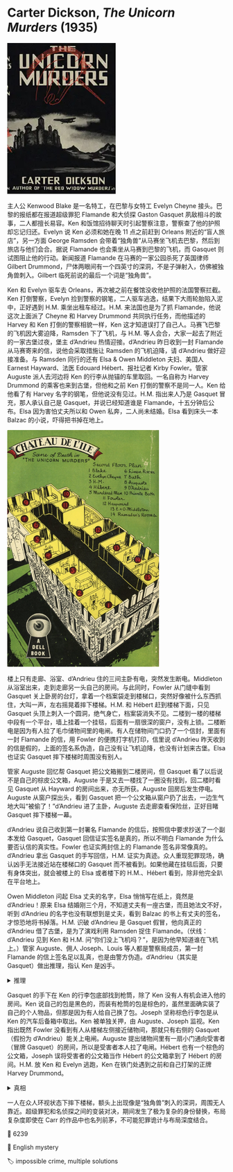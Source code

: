 # Carter Dickson, <i>The Unicorn Murders</i> (1935)

<img src=images/1935_cover.jpg width=250/>

主人公 Kenwood Blake 是一名特工，在巴黎与女特工 Evelyn Cheyne 接头。巴黎的报纸都在报道超级罪犯 Flamande 和大侦探 Gaston Gasquet 夙敌相斗的故事，二人都擅长易容。Ken 和饭馆招待聊天时引起警察注意，警察查了他的护照却忘记归还。Evelyn 说 Ken 必须和她在晚 11 点之前赶到 Orleans 附近的“盲人旅店”，另一方面 George Ramsden 会带着“独角兽”从马赛坐飞机去巴黎，然后到旅店与他们会合。据说 Flamande 也会乘坐从马赛到巴黎的飞机，而 Gasquet 则试图阻止他的行动。新闻报道 Flamande 在马赛的一家公园杀死了英国律师 Gilbert Drummond，尸体两眼间有一个四英寸的深洞，不是子弹射入，仿佛被独角兽刺入。Gilbert 临死前说的最后一个词是“独角兽”。

Ken 和 Evelyn 驱车去 Orleans，再次被之前在餐馆没收他护照的法国警察拦截。Ken 打倒警察，Evelyn 捡到警察的钢笔，二人驱车逃逸，结果下大雨轮胎陷入泥中，正好遇到 H.M. 乘坐出租车经过。H.M. 来法国也是为了抓 Flamande，他说这次上面派了 Cheyne 和 Harvey Drummond 共同执行任务，而他描述的 Harvey 和 Ken 打倒的警察相貌一样，Ken 这才知道误打了自己人。马赛飞巴黎的飞机因大雾迫降，Ramsden 下了飞机，与 H.M. 等人会合，大家一起去了附近的一家古堡过夜，堡主 d’Andrieu 热情迎接。d’Andrieu 昨日收到一封 Flamande 从马赛寄来的信，说他会采取措施让 Ramsden 的飞机迫降，请 d’Andrieu 做好迎接准备。与 Ramsden 同行的还有 Elsa & Owen Middleton 夫妇、美国人 Earnest Hayward、法医 Edouard Hébert、报社记者 Kirby Fowler。管家 Auguste 派人去河边将 Ken 的行李从抛锚的车里取回。一名自称为 Harvey Drummond 的乘客也来到古堡，但他和之前 Ken 打倒的警察不是同一人。Ken 给他看了有 Harvey 名字的钢笔，但他说没有见过。H.M. 指出来人乃是 Gasquet 冒充，那人承认自己是 Gasquet，并说已经知道谁是 Flamande，十五分钟后公布。Elsa 因为害怕丈夫所以和 Owen 私奔，二人尚未结婚。Elsa 看到床头一本 Balzac 的小说，吓得把书掉在地上。

<img src=images/1935_mapback.jpg width=350/>

楼上只有走廊、浴室、d’Andrieu 住的三间主卧有电，突然发生断电。Middleton 从浴室出来，走到走廊另一头自己的房间。与此同时，Fowler 从门缝中看到 Gasquet 关上卧房的台灯，拿着一个档案袋走到楼梯口，突然好像被什么东西抓住，大叫一声，左右摇晃着摔下楼梯。H.M. 和 Hébert 赶到楼梯下面，只见 Gasquet 头顶上刺入一个圆洞，绝气身亡，档案袋消失不见。二楼到一楼的楼梯中段有一个平台，墙上挂着一个挂毯，后面有一扇很深的窗户，没有上锁。二楼断电是因为有人拉了毛巾储物间里的电闸。有人在储物间门口扔了一个信封，里面有一封 Flamande 的信，用 Fowler 的便携打字机打印，信里说 d’Andrieu 昨天收到的信是假的，上面的签名系伪造，自己没有让飞机迫降，也没有计划来古堡。Elsa 也证实 Gasquet 摔下楼梯时周围没有别人。

管家 Auguste 回忆帮 Gasquet 把公文箱搬到二楼房间，但 Gasquet 看了以后说不是自己的棕皮公文箱，Auguste 于是又去一楼找了一圈没有找到，回二楼时看见 Gasquet 从 Hayward 的房间出来，亦无所获。Auguste 回房后发生停电。Auguste 从窗户探出头，看到 Gasquet 把一个公文箱从窗户扔了出去，一边生气地大叫“被偷了！”d’Andrieu 进了主卧，Auguste 去走廊查看保险丝，正好目睹 Gasquet 摔下楼梯一幕。

d’Andrieu 说自己收到第一封署名 Flamande 的信后，按照信中要求抄送了一个副本发给 Gasquet，Gasquet 回信证实签名是真的，所以不明白 Flamande 为什么要否认信的真实性。Fowler 也证实两封信上的 Flamande 签名非常像真的。d’Andrieu 拿出 Gasquet 的手写回信，H.M. 证实为真迹。众人重现犯罪现场，确认凶手无法接近站在楼梯口的 Gasquet 而不被看到。如果他藏在挂毯后面，只要有身体突出，就会被楼上的 Elsa 或者楼下的 H.M.、Hébert 看到，除非他完全趴在平台地上。

Owen Middleton 问起 Elsa 丈夫的名字，Elsa 悄悄写在纸上，竟然是 d’Andrieu！原来 Elsa 结婚刚三个月，不知道丈夫有一座古堡，而且她法文不好，听到 d’Andrieu 的名字也没有联想到是丈夫，看到 Balzac 的书上有丈夫的签名，才惊恐地将书掉落。H.M. 识破 d’Andrieu 是 Gasquet 假冒，他向真正的 d’Andrieu 借了古堡，是为了演戏利用 Ramsden 捉住 Flamande。（伏线：d’Andrieu 见到 Ken 和 H.M. 问“你们没上飞机吗？”，是因为他早知道谁在飞机上。）管家 Auguste、佣人 Joseph、Louis 等人都是警察局成员，第一封 Flamande 的信上签名足以乱真，也是由警方伪造。d’Andrieu（其实是 Gasquet）做出推理，指认 Ken 是凶手。

<details><summary>推理</summary>
Flamande 藏在挂毯后杀人，凶器是一根十一寸长的钢铁枪筒，用弹药触发可以射出长钉。受害者看到 Flamande 拿着枪筒，受惊跌落楼梯。Flamande 匍匐在平台上接近受害者，把长钉射入其额头，然后马上拔出，因为趴得很低所以没有被看见。Flamande 捡起受害者的档案袋，回到挂毯后面，从窗户爬到房顶，再从 Hayward 房间的窗户回到室内。因为 Hayward 关了台灯，所以看不到有人进屋，而且暴雨声音大，也听不到有人踩在地毯上。Fowler 看到挂毯轻微摆动，以为是被尸体碰到。窗框上留下泥印，所有上过二楼的人当中只有 Ken 没有换鞋，所以他是 Flamande。Hayward 说自己在熄灯前锁上了房间窗户，因此凶手不可能从窗户进来，但 d’Andrieu 指出他房间的窗户把手已经坏了。
</details>

Gasquet 的手下在 Ken 的行李包底部找到枪筒，除了 Ken 没有人有机会进入他的房间。Ken 说自己的包是黑色的，而装有枪筒的包是棕色的，虽然里面确实装了自己的个人物品，但那是因为有人给自己换了包。Joseph 坚称棕色行李包是从 Ken 的汽车后备箱中取出。Ken 被单独关押，由 Auguste、Joseph 监视。Ken 指出既然 Fowler 没看到有人从楼梯左侧接近储物间，那就只有右侧的 Gasquet（假扮为 d’Andrieu）能关上电闸。Auguste 提出储物间里有一扇小门通向受害者（冒牌 Gasquet）的房间，所以是受害者本人拉了电闸。Hébert 也有一个棕色的公文箱，Joseph 误将受害者的公文箱当作 Hébert 的公文箱拿到了 Hébert 的房间。H.M. 放 Ken 和 Evelyn 逃跑，Ken 在铁门处遇到之前和自己打架的正牌 Harvey Drummond。

<details><summary>真相</summary>
本作包含复杂的身份替换，整理如下。
<ul>
<li>Harvey Drummond：被 Flamande 用“独角兽”在马赛公园杀死。因为穿了 Gilbert 的外套，被新闻错误地报道为 Gilbert Drummond。</li>
<li>Gilbert Drummond：冒充 Harvey 来到古堡，被 H.M. 指认成 Gasquet 后没有否认，后被 Flamande 用“独角兽”在楼梯上杀死。</li>
<li>Flamande：杀死 Harvey Drummond 后拿走了他的身份证明，冒充 Harvey 没收了 Ken 的护照，被 Ken 打倒，潜入古堡杀死 Gilbert，最后在铁门处拦截 Ken。</li>
<li>Gaston Gasquet：冒充 d’Andrieu 在古堡设局抓 Flamande。</li>
</ul>
所以 Gilbert Drummond、Flamande 两人 <b>同时冒充</b> Harvey！

Flamande 杀死 Harvey，按计划应该取而代之坐上去巴黎的飞机，但看了报纸不确定自己到底杀了 Harvey 还是 Gilbert，也不敢冒险登机，只好坐了早一班的飞机去了巴黎，利用 Harvey 的身份与当地警方合作，拿到了警服等装备。Flamande 在 Harvey 的接头地点潜伏，目睹 Evelyn 与 Ken 接头，决定跟踪二人找到 Ramsden 的行踪。Flamande 被 Ken 打倒后目睹飞机迫降，意识到有机会冒充 Harvey 进入古堡，便把装有“独角兽”的棕色行李包暂存在 Ken 的汽车后备箱，偷偷潜入古堡，躲在暗处观察。H.M. 怀疑 Gilbert 冒充 Harvey，故意诈称他是 Gasquet，Gilbert 没有否认，这恰好证实他不是 Flamande，因为真正的 Flamande 不会当着 Gasquet 的面冒充 Gasquet。H.M. 给了 Gilbert 一根硫火柴，Gilbert 拿过去就点，结果吸进去一堆硫气体引发咳嗽（伏线），也说明他不是法国人。Gilbert 从 Ken 那里得知 Flamande 变装为 Harvey，预计他会很快来到古堡，于是上楼找能够揭穿 Flamande 身份的文件，但 Joseph 错将他的公文箱拿到了 Hébert 房间，所以他一时没能找到文件。

Flamande 潜入二楼，从 Ken 房间的棕色行李包中取出“独角兽”，从 Fowler 的房间偷了打字机（伏线：Gilbert 上楼时别人都没有上楼，也就没有机会偷打字机），将 Gilbert 拉到挂毯后面用“独角兽”杀死，又从 Hayward 的窗户潜回二楼（伏线：Auguste 看到“Gilbert”从 Hayward 的房间出来），把“独角兽”放回棕色行李包底部。Flamande 拉下电闸，把能够揭穿自己身份造假的公文箱从窗户扔出，恰好被 Auguste 看见，所以大叫“被偷了”掩饰。Flamande 拿着档案袋走到楼梯口，恰好又被 Fowler 从门缝看见，急中生智，大叫一声摔下楼梯，匍匐在平台上拽出藏在挂毯后面的 Gilbert 的尸体，将尸体推下一楼，然后从挂毯后面的窗户逃逸，整个过程不超过几秒钟。大家看到 Gilbert 摔下楼梯，其实前半段是 Flamande 扮演，后半段是 Gilbert 的尸体滚下楼梯。Flamande 在 Harvey 房间和储物间之间藏猫猫躲避搜捕。Flamande 将 Ken 的个人物品放到棕色行李包中，进一步完成陷害。H.M. 和 Gasquet 演双簧指认 Ken 是凶手，并放他逃跑，是为了诱使 Flamande 以 Harvey 的身份现身。
</details>

一人在众人环视状态下摔下楼梯，额头上出现像是“独角兽”刺入的深洞，周围无人靠近。超级罪犯和名侦探之间的变装对决，期间发生了极为复杂的身份替换，布局复杂度即使在 Carr 的作品中也名列前茅，不可能犯罪诡计与布局深度结合。

:link: 6239

:file_folder: English mystery

:label: impossible crime, multiple solutions
